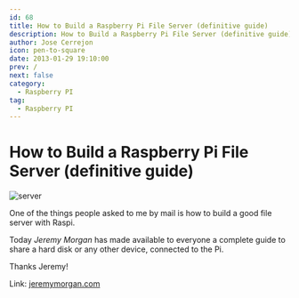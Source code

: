 ```yaml
---
id: 68
title: How to Build a Raspberry Pi File Server (definitive guide)
description: How to Build a Raspberry Pi File Server (definitive guide)
author: Jose Cerrejon
icon: pen-to-square
date: 2013-01-29 19:10:00
prev: /
next: false
category:
  - Raspberry PI
tag:
  - Raspberry PI
---
```


# How to Build a Raspberry Pi File Server (definitive guide)

![server](/images/server.jpg)

One of the things people asked to me by mail is how to build a good file server with Raspi.

Today *Jeremy Morgan* has made available to everyone a complete guide to share a hard disk or any other device, connected to the Pi.

Thanks Jeremy!

Link: [jeremymorgan.com](http://www.jeremymorgan.com/tutorials/raspberry-pi/how-to-raspberry-pi-file-server/)